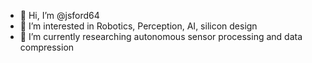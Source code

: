 - 👋 Hi, I’m @jsford64
- 👀 I’m interested in Robotics, Perception, AI, silicon design
- 🌱 I’m currently researching autonomous sensor processing and data compression


<!---
jsford64/jsford64 is a ✨ special ✨ repository because its `README.md` (this file) appears on your GitHub profile.
You can click the Preview link to take a look at your changes.
--->
